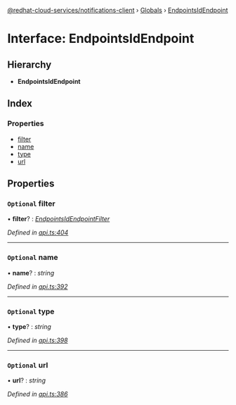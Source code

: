 [@redhat-cloud-services/notifications-client](../README.md) › [Globals](../globals.md) › [EndpointsIdEndpoint](endpointsidendpoint.md)

# Interface: EndpointsIdEndpoint

## Hierarchy

* **EndpointsIdEndpoint**

## Index

### Properties

* [filter](endpointsidendpoint.md#optional-filter)
* [name](endpointsidendpoint.md#optional-name)
* [type](endpointsidendpoint.md#optional-type)
* [url](endpointsidendpoint.md#optional-url)

## Properties

### `Optional` filter

• **filter**? : *[EndpointsIdEndpointFilter](endpointsidendpointfilter.md)*

*Defined in [api.ts:404](https://github.com/RedHatInsights/javascript-clients/blob/master/packages/hooks/api.ts#L404)*

___

### `Optional` name

• **name**? : *string*

*Defined in [api.ts:392](https://github.com/RedHatInsights/javascript-clients/blob/master/packages/hooks/api.ts#L392)*

___

### `Optional` type

• **type**? : *string*

*Defined in [api.ts:398](https://github.com/RedHatInsights/javascript-clients/blob/master/packages/hooks/api.ts#L398)*

___

### `Optional` url

• **url**? : *string*

*Defined in [api.ts:386](https://github.com/RedHatInsights/javascript-clients/blob/master/packages/hooks/api.ts#L386)*
